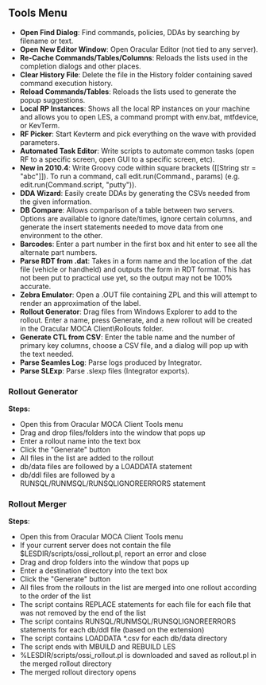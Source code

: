## Tools Menu

- **Open Find Dialog**: Find commands, policies, DDAs by searching by filename or text.
- **Open New Editor Window**: Open Oracular Editor (not tied to any server).
- **Re-Cache Commands/Tables/Columns**: Reloads the lists used in the completion dialogs and other places.
- **Clear History File**: Delete the file in the History folder containing saved command execution history.
- **Reload Commands/Tables**: Reloads the lists used to generate the popup suggestions.
- **Local RP Instances**: Shows all the local RP instances on your machine and allows you to open LES, a command prompt with env.bat, mtfdevice, or KevTerm.
- **RF Picker**: Start Kevterm and pick everything on the wave with provided parameters.
- **Automated Task Editor**: Write scripts to automate common tasks (open RF to a specific screen, open GUI to a specific screen, etc).
- **New in 2010.4**: Write Groovy code within square brackets ([[String str = "abc"]]). To run a command, call edit.run(Command.<command>, params) (e.g. edit.run(Command.script, "putty")).
- **DDA Wizard**: Easily create DDAs by generating the CSVs needed from the given information.
- **DB Compare**: Allows comparison of a table between two servers. Options are available to ignore date/times, ignore certain columns, and generate the insert statements needed to move data from one environment to the other.
- **Barcodes**: Enter a part number in the first box and hit enter to see all the alternate part numbers.
- **Parse RDT from .dat**: Takes in a form name and the location of the .dat file (vehicle or handheld) and outputs the form in RDT format. This has not been put to practical use yet, so the output may not be 100% accurate.
- **Zebra Emulator**: Open a .OUT file containing ZPL and this will attempt to render an approximation of the label.
- **Rollout Generator**: Drag files from Windows Explorer to add to the rollout. Enter a name, press Generate, and a new rollout will be created in the Oracular MOCA Client\Rollouts folder.
- **Generate CTL from CSV**: Enter the table name and the number of primary key columns, choose a CSV file, and a dialog will pop up with the text needed.
- **Parse Seamles Log**: Parse logs produced by Integrator.
- **Parse SLExp**: Parse .slexp files (Integrator exports).
### Rollout Generator
**Steps:**
-  Open this from Oracular MOCA Client Tools menu
-  Drag and drop files/folders into the window that pops up
-  Enter a rollout name into the text box
-  Click the "Generate" button
-  All files in the list are added to the rollout
-  db/data files are followed by a LOADDATA statement
-  db/ddl files are followed by a RUNSQL/RUNMSQL/RUNSQLIGNOREERRORS statement
### Rollout Merger
**Steps**:
-  Open this from Oracular MOCA Client Tools menu
-  If your current server does not contain the file $LESDIR/scripts/ossi_rollout.pl, report an error and close
-   Drag and drop folders into the window that pops up
-  Enter a destination directory into the text box
-  Click the "Generate" button
-  All files from the rollouts in the list are merged into one rollout according to the order of the list
-  The script contains REPLACE statements for each file for each file that was not removed by the end of the list
-  The script contains RUNSQL/RUNMSQL/RUNSQLIGNOREERRORS statements for each db/ddl file (based on the extension)
-  The script contains LOADDATA *.csv for each db/data directory
-  The script ends with MBUILD and REBUILD LES
-  %LESDIR/scripts/ossi_rollout.pl is downloaded and saved as rollout.pl in the merged rollout directory
-  The merged rollout directory opens
